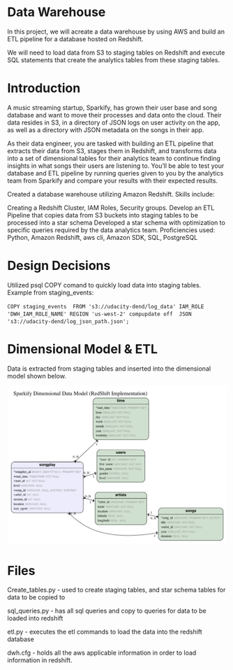 # Data Warehouse
In this project, we will acreate a data warehouse by using AWS and build an ETL pipeline for a database hosted on Redshift.

We will need to load data from S3 to staging tables on Redshift and execute SQL statements that create the analytics tables from these staging tables.

# Introduction
A music streaming startup, Sparkify, has grown their user base and song database and want to move their processes and data onto the cloud. Their data resides in S3, in a directory of JSON logs on user activity on the app, as well as a directory with JSON metadata on the songs in their app.

As their data engineer, you are tasked with building an ETL pipeline that extracts their data from S3, stages them in Redshift, and transforms data into a set of dimensional tables for their analytics team to continue finding insights in what songs their users are listening to. You’ll be able to test your database and ETL pipeline by running queries given to you by the analytics team from Sparkify and compare your results with their expected results.


Created a database warehouse utilizing Amazon Redshift. Skills include:

Creating a Redshift Cluster, IAM Roles, Security groups.
Develop an ETL Pipeline that copies data from S3 buckets into staging tables to be processed into a star schema
Developed a star schema with optimization to specific queries required by the data analytics team.
Proficiencies used: Python, Amazon Redshift, aws cli, Amazon SDK, SQL, PostgreSQL

# Design Decisions

Utilized psql COPY comand to quickly load data into staging tables. Example from staging_events:

``COPY staging_events 
FROM 's3://udacity-dend/log_data'
IAM_ROLE 'DWH_IAM_ROLE_NAME'
REGION 'us-west-2' compupdate off 
JSON 's3://udacity-dend/log_json_path.json';``

# Dimensional Model & ETL
Data is extracted from staging tables and inserted into the dimensional model shown below.

![alt text](dimensional_model.png)

# Files 

Create_tables.py - used to create staging tables, and star schema tables for data to be copied to

sql_queries.py - has all sql queries and copy to queries for data to be loaded into redshift

etl.py - executes the etl commands to load the data into the redshift database

dwh.cfg - holds all the aws applicable information in order to load information in redshift.
